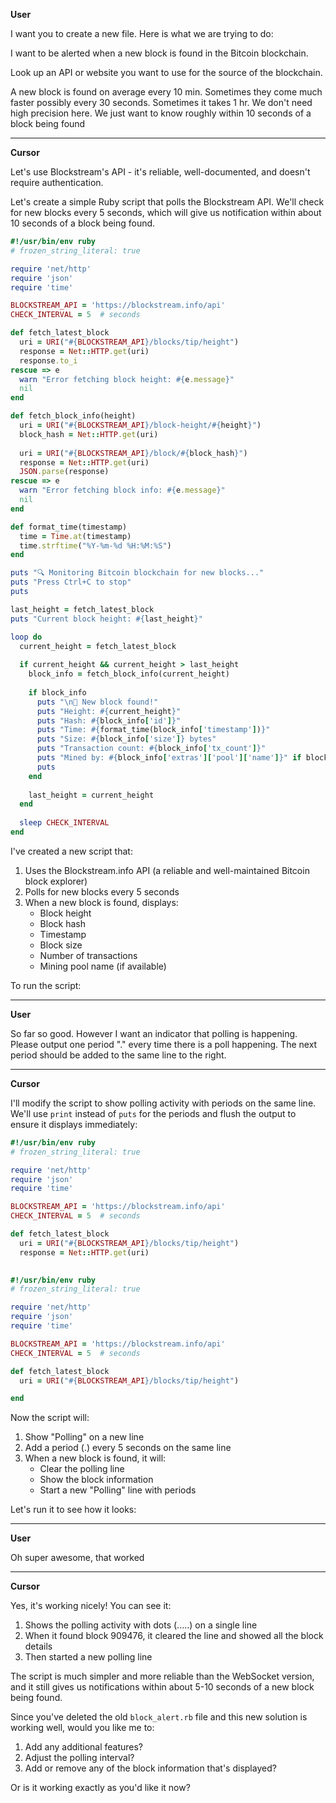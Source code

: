 

**User**
 
I want you to create a new file. 
Here is what we are trying to do:

I want to be alerted when a new block is found in the Bitcoin blockchain. 

Look up an API or website you want to use for the source of the blockchain. 

A new block is found on average every 10 min. Sometimes they come much faster possibly every 30 seconds. Sometimes it takes 1 hr. 
We don't need high precision here. 
We just want to know roughly within 10 seconds of a block being found

---

**Cursor**

Let's use Blockstream's API - it's reliable, well-documented, and doesn't require authentication.

Let's create a simple Ruby script that polls the Blockstream API. We'll check for new blocks every 5 seconds, which will give us notification within about 10 seconds of a block being found.

```ruby
#!/usr/bin/env ruby
# frozen_string_literal: true

require 'net/http'
require 'json'
require 'time'

BLOCKSTREAM_API = 'https://blockstream.info/api'
CHECK_INTERVAL = 5  # seconds

def fetch_latest_block
  uri = URI("#{BLOCKSTREAM_API}/blocks/tip/height")
  response = Net::HTTP.get(uri)
  response.to_i
rescue => e
  warn "Error fetching block height: #{e.message}"
  nil
end

def fetch_block_info(height)
  uri = URI("#{BLOCKSTREAM_API}/block-height/#{height}")
  block_hash = Net::HTTP.get(uri)
  
  uri = URI("#{BLOCKSTREAM_API}/block/#{block_hash}")
  response = Net::HTTP.get(uri)
  JSON.parse(response)
rescue => e
  warn "Error fetching block info: #{e.message}"
  nil
end

def format_time(timestamp)
  time = Time.at(timestamp)
  time.strftime("%Y-%m-%d %H:%M:%S")
end

puts "🔍 Monitoring Bitcoin blockchain for new blocks..."
puts "Press Ctrl+C to stop"
puts

last_height = fetch_latest_block
puts "Current block height: #{last_height}"

loop do
  current_height = fetch_latest_block
  
  if current_height && current_height > last_height
    block_info = fetch_block_info(current_height)
    
    if block_info
      puts "\n🎉 New block found!"
      puts "Height: #{current_height}"
      puts "Hash: #{block_info['id']}"
      puts "Time: #{format_time(block_info['timestamp'])}"
      puts "Size: #{block_info['size']} bytes"
      puts "Transaction count: #{block_info['tx_count']}"
      puts "Mined by: #{block_info['extras']['pool']['name']}" if block_info['extras']&.dig('pool', 'name')
      puts
    end
    
    last_height = current_height
  end
  
  sleep CHECK_INTERVAL
end
```

I've created a new script that:

1. Uses the Blockstream.info API (a reliable and well-maintained Bitcoin block explorer)
2. Polls for new blocks every 5 seconds
3. When a new block is found, displays:
   - Block height
   - Block hash
   - Timestamp
   - Block size
   - Number of transactions
   - Mining pool name (if available)

To run the script:

---

**User**

So far so good. However I want an indicator that polling is happening. Please output one period "." every time there is a poll happening. 
The next period should be added to the same line to the right.


---

**Cursor**

I'll modify the script to show polling activity with periods on the same line. We'll use `print` instead of `puts` for the periods and flush the output to ensure it displays immediately:

```ruby
#!/usr/bin/env ruby
# frozen_string_literal: true

require 'net/http'
require 'json'
require 'time'

BLOCKSTREAM_API = 'https://blockstream.info/api'
CHECK_INTERVAL = 5  # seconds

def fetch_latest_block
  uri = URI("#{BLOCKSTREAM_API}/blocks/tip/height")
  response = Net::HTTP.get(uri)
 

```

```ruby
#!/usr/bin/env ruby
# frozen_string_literal: true

require 'net/http'
require 'json'
require 'time'

BLOCKSTREAM_API = 'https://blockstream.info/api'
CHECK_INTERVAL = 5  # seconds

def fetch_latest_block
  uri = URI("#{BLOCKSTREAM_API}/blocks/tip/height")

end

```

Now the script will:
1. Show "Polling" on a new line
2. Add a period (.) every 5 seconds on the same line
3. When a new block is found, it will:
   - Clear the polling line
   - Show the block information
   - Start a new "Polling" line with periods

Let's run it to see how it looks:

---

**User**

Oh super awesome, that worked

---

**Cursor**

Yes, it's working nicely! You can see it:
1. Shows the polling activity with dots (.....) on a single line
2. When it found block 909476, it cleared the line and showed all the block details
3. Then started a new polling line

The script is much simpler and more reliable than the WebSocket version, and it still gives us notifications within about 5-10 seconds of a new block being found.

Since you've deleted the old `block_alert.rb` file and this new solution is working well, would you like me to:
1. Add any additional features?
2. Adjust the polling interval?
3. Add or remove any of the block information that's displayed?

Or is it working exactly as you'd like it now?

